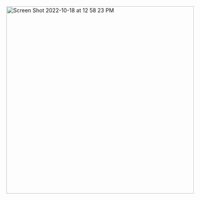 <img width="490" alt="Screen Shot 2022-10-18 at 12 58 23 PM" src="https://user-images.githubusercontent.com/101418582/196520022-9d00fdf4-dd63-490b-ac54-ca20b68b50cc.png">

